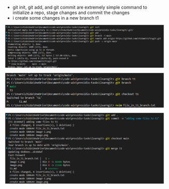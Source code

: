- git init, git add, and git commit are extremely simple command to initialize a repo, stage changes and commit the changes
- i create some changes in a new branch t1


![alt text](image-1.png)

![alt text](image.png)

![alt text](image-2.png)